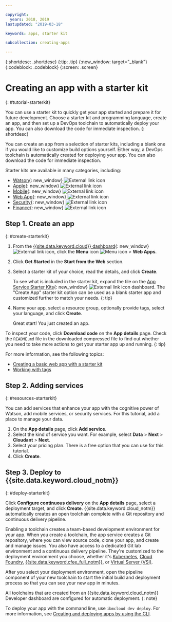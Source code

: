 ```yaml
---

copyright:
  years: 2018, 2019
lastupdated: "2019-03-18"

keywords: apps, starter kit

subcollection: creating-apps

---
```


{:shortdesc: .shortdesc}
{:tip: .tip}
{:new_window: target="_blank"}
{:codeblock: .codeblock}
{:screen: .screen}

# Creating an app with a starter kit
{: #tutorial-starterkit}

You can use a starter kit to quickly get your app started and prepare it for future development. Choose a starter kit and programming language, create an app, and then set up a DevOps toolchain to automatically deploy your app. You can also download the code for immediate inspection.
{: shortdesc}

You can create an app from a selection of starter kits, including a blank one if you would like to customize build options yourself. Either way, a DevOps toolchain is automatically created for deploying your app. You can also download the code for immediate inspection.

Starter kits are available in many categories, including:
* [Watson](https://{DomainName}/developer/watson/dashboard){: new_window} ![External link icon](../../icons/launch-glyph.svg "External link icon")
* [Apple](https://{DomainName}/developer/appledevelopment/dashboard){: new_window} ![External link icon](../../icons/launch-glyph.svg "External link icon")
* [Mobile](https://{DomainName}/developer/mobile/dashboard){: new_window} ![External link icon](../../icons/launch-glyph.svg "External link icon")
* [Web App](https://{DomainName}/developer/appservice/dashboard){: new_window} ![External link icon](../../icons/launch-glyph.svg "External link icon")
* [Security](https://{DomainName}/developer/security/dashboard){: new_window} ![External link icon](../../icons/launch-glyph.svg "External link icon")
* [Finance](https://{DomainName}/developer/finance/dashboard){: new_window} ![External link icon](../../icons/launch-glyph.svg "External link icon")

## Step 1. Create an app
{: #create-starterkit}

1. From the [{{site.data.keyword.cloud}} dashboard](https://{DomainName}){: new_window} ![External link icon](../../icons/launch-glyph.svg "External link icon"), click the **Menu** icon ![Menu icon](../../icons/icon_hamburger.svg) > **Web Apps**.

2. Click **Get Started** in the **Start from the Web** section.

3. Select a starter kit of your choice, read the details, and click **Create**.
    
    To see what is included in the starter kit, expand the tile on the [App Service Starter Kits](https://{DomainName}/developer/appservice/starter-kits){: new_window} ![External link icon](../../icons/launch-glyph.svg "External link icon") dashboard. The "Create App" starter kit option can be used as a blank starter app and customized further to match your needs.
    {: tip}

4. Name your app, select a resource group, optionally provide tags, select your language, and click **Create**.
    
    Great start! You just created an app.

To inspect your code, click **Download code** on the **App details** page. Check the `README.md` file in the downloaded compressed file to find out whether you need to take more actions to get your starter app up and running.
{: tip}

For more information, see the following topics:
 * [Creating a basic web app with a starter kit](/docs/apps/tutorials?topic=creating-apps-tutorial-webapp)
 * [Working with tags](/docs/resources?topic=resources-tag)

## Step 2. Adding services
{: #resources-starterkit}

You can add services that enhance your app with the cognitive power of Watson, add mobile services, or security services. For this tutorial, add a place to manage your data.

1. On the **App details** page, click **Add service**.
2. Select the kind of service you want. For example, select **Data** > **Next** > **Cloudant** > **Next**.
3. Select your pricing plan. There is a free option that you can use for this tutorial.
4. Click **Create**.

## Step 3. Deploy to {{site.data.keyword.cloud_notm}}
{: #deploy-starterkit}

Click **Configure continuous delivery** on the **App details** page, select a deployment target, and click **Create**. {{site.data.keyword.cloud_notm}} automatically creates an open toolchain complete with a Git repository and continuous delivery pipeline.

Enabling a toolchain creates a team-based development environment for your app. When you create a toolchain, the app service creates a Git repository, where you can view source code, clone your app, and create and manage issues. You also have access to a dedicated Git lab environment and a continuous delivery pipeline. They're customized to the deployment environment you choose, whether it's [Kubernetes](/docs/containers?topic=containers-container_index), [Cloud Foundry](/docs/cloud-foundry-public?topic=cloud-foundry-public-about-cf), [{{site.data.keyword.cfee_full_notm}}](/docs/cloud-foundry?topic=cloud-foundry-about), or [Virtual Server (VSI)](/docs/vsi?topic=virtual-servers-getting-started-with-virtual-servers).

After you select your deployment environment, open the pipeline component of your new toolchain to start the initial build and deployment process so that you can see your new app in minutes.

All toolchains that are created from an {{site.data.keyword.cloud_notm}} Developer dashboard are configured for automatic deployment.
{: note}

To deploy your app with the command line, use `ibmcloud dev deploy`. For more information, see [Creating and deploying apps by using the CLI](/docs/apps?topic=creating-apps-create-deploy-app-cli).
